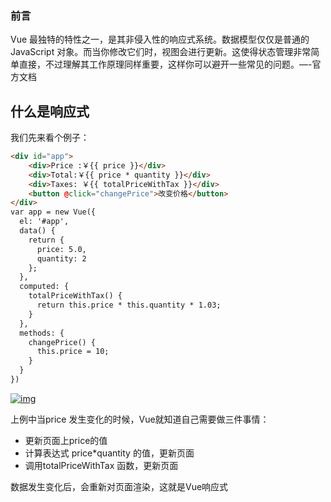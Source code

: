 ### 前言

Vue 最独特的特性之一，是其非侵入性的响应式系统。数据模型仅仅是普通的 JavaScript 对象。而当你修改它们时，视图会进行更新。这使得状态管理非常简单直接，不过理解其工作原理同样重要，这样你可以避开一些常见的问题。—-官方文档



## 什么是响应式

我们先来看个例子：

```html
<div id="app">
    <div>Price :￥{{ price }}</div>
    <div>Total:￥{{ price * quantity }}</div>
    <div>Taxes: ￥{{ totalPriceWithTax }}</div>
    <button @click="changePrice">改变价格</button>
</div>
var app = new Vue({
  el: '#app',
  data() {
    return {
      price: 5.0,
      quantity: 2
    };
  },
  computed: {
    totalPriceWithTax() {
      return this.price * this.quantity * 1.03;
    }
  },
  methods: {
    changePrice() {
      this.price = 10;
    }
  }
})
```

[![img](https://image.fundebug.com/2019-07-10-01.gif)](https://image.fundebug.com/2019-07-10-01.gif)

上例中当price 发生变化的时候，Vue就知道自己需要做三件事情：

- 更新页面上price的值
- 计算表达式 price*quantity 的值，更新页面
- 调用totalPriceWithTax 函数，更新页面

数据发生变化后，会重新对页面渲染，这就是Vue响应式